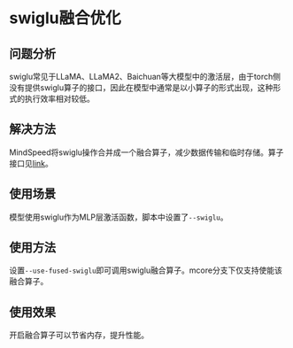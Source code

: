 # swiglu融合优化

## 问题分析
swiglu常见于LLaMA、LLaMA2、Baichuan等大模型中的激活层，由于torch侧没有提供swiglu算子的接口，因此在模型中通常是以小算子的形式出现，这种形式的执行效率相对较低。

## 解决方法
MindSpeed将swiglu操作合并成一个融合算子，减少数据传输和临时存储。算子接口见[link](../ops/swiglu.md)。

## 使用场景
模型使用swiglu作为MLP层激活函数，脚本中设置了`--swiglu`。

## 使用方法
设置`--use-fused-swiglu`即可调用swiglu融合算子。mcore分支下仅支持使能该融合算子。

## 使用效果
开启融合算子可以节省内存，提升性能。
